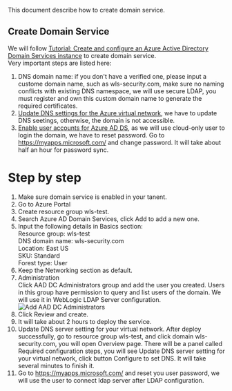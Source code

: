 This document describe how to create domain service.  

## Create Domain Service
We will follow [Tutorial: Create and configure an Azure Active Directory Domain Services instance](https://docs.microsoft.com/en-us/azure/active-directory-domain-services/tutorial-create-instance) to create domain service.  
Very important steps are listed here:  
1. DNS domain name: if you don't have a verified one, please input a custome domain name, such as wls-security.com, make sure no naming conflicts with existing DNS namespace, we will use secure LDAP, you must register and own this custom domain name to generate the required certificates.  
2. [Update DNS settings for the Azure virtual network](https://docs.microsoft.com/en-us/azure/active-directory-domain-services/tutorial-create-instance#update-dns-settings-for-the-azure-virtual-network), we have to update DNS seetings, otherwise, the domain is not accessible.  
3. [Enable user accounts for Azure AD DS](https://docs.microsoft.com/en-us/azure/active-directory-domain-services/tutorial-create-instance#enable-user-accounts-for-azure-ad-ds), as we will use cloud-only user to login the domain, we have to reset password. Go to https://myapps.microsoft.com/ and change password. It will take about half an hour for password sync.  

# Step by step  
1. Make sure domain service is enabled in your tanent.  
2. Go to Azure Portal  
3. Create resource group wls-test.  
4. Search Azure AD Domain Services, click Add to add a new one.  
5. Input the following details in Basics section:  
   Resource group: wls-test  
   DNS domain name: wls-security.com  
   Location: East US  
   SKU: Standard  
   Forest type: User  
6. Keep the Networking section as default.  
7. Administration  
   Click AAD DC Administrators group and add the user you created. Users in this group have permission to query and list users of the domain. We will use it in WebLogic LDAP Server configuration.  
   ![Add AAD DC Administrators](images/Add-AADDC-Administrators.PNG)  
8. Click Review and create.  
9. It will take about 2 hours to deploy the service.  
10. Update DNS server setting for your virtual network. After deploy successfully, go to resource group wls-test, and click domain wls-security.com, you will open Overview page. There will be a panel called Required configuration steps, you will see Update DNS server setting for your virtual network, click button Configure to set DNS. It will take several minutes to finish it.  
11. Go to https://myapps.microsoft.com/ and reset you user password, we will use the user to connect ldap server after LDAP configuration.  


